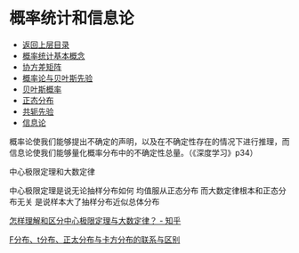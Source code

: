 # 概率统计和信息论

* [返回上层目录](../mathematics.md)
* [概率统计基本概念](statistics-basic-concepts/statistics-basic-concepts.md)
* [协方差矩阵](covariance-matrix/covariance-matrix.md)
* [概率论与贝叶斯先验](probability-and-bayesian-prior/probability-and-bayesian-prior.md)
* [贝叶斯概率](bayes-probability/bayes-probability.md)
* [正态分布](normal-distribution/normal-distribution.md)
* [共轭先验](conjugate-prior/conjugate-prior.md)
* [信息论](information-theory/information-theory.md)




概率论使我们能够提出不确定的声明，以及在不确定性存在的情况下进行推理，而信息论使我们能够量化概率分布中的不确定性总量。（《深度学习》p34）



中心极限定理和大数定律

中心极限定理是说无论抽样分布如何 均值服从正态分布 而大数定律根本和正态分布无关 是说样本大了抽样分布近似总体分布

[怎样理解和区分中心极限定理与大数定律？ - 知乎](https://www.zhihu.com/question/22913867/answer/274009483)



[F分布、t分布、正太分布与卡方分布的联系与区别](https://zhuanlan.zhihu.com/p/42136925)
